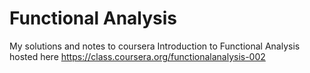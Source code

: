 Functional Analysis
===================

My solutions and notes to coursera Introduction to Functional Analysis hosted here https://class.coursera.org/functionalanalysis-002

